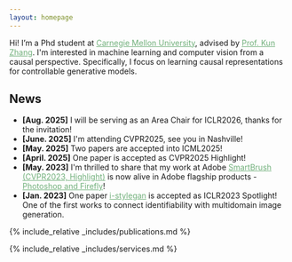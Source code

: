 ```yaml
---
layout: homepage
---
```




Hi! I’m a Phd student at <a href="https://www.cmu.edu/" style="color:#71b07b;">Carnegie Mellon University</a>, advised by <a href="https://www.andrew.cmu.edu/user/kunz1/" style="color:#71b07b;">Prof. Kun Zhang</a>. I'm interested in machine learning and computer vision from a causal perspective. Specifically, I focus on learning causal representations for controllable generative models.



## News
- **[Aug. 2025]** I will be serving as an Area Chair for ICLR2026, thanks for the invitation!
- **[June. 2025]** I'm attending CVPR2025, see you in Nashville!
- **[May. 2025]** Two papers are accepted into ICML2025!
- **[April. 2025]** One paper is accepted as CVPR2025 Highlight!
- **[May. 2023]** I'm thrilled to share that my work at Adobe <a href="https://arxiv.org/pdf/2212.05034.pdf" style="color:#71b07b;">SmartBrush (CVPR2023, Highlight)</a> is now alive in Adobe flagship products - <a href="https://www.adobe.com/products/photoshop/generative-fill.html?sdid=G4FRYPQC&mv=search%2Csearch&mv2=paidsearch&ef_id=CjwKCAjw67ajBhAVEiwA2g_jEPPTmpltXFA3YzZdxylZYn1SMlNg2BEZIb6dCQfEVtWYjc3eBUdEQxoCtqUQAvD_BwE%3AG%3As&s_kwcid=AL%213085%213%21522507805122%21e%21%21g%21%21adobe+photoshop%218021501881%2179642044381&gbraid=0AAAAADraYsIWtl1hYdDJvAWgxzgO2pHJE&gclid=CjwKCAjw67ajBhAVEiwA2g_jEPPTmpltXFA3YzZdxylZYn1SMlNg2BEZIb6dCQfEVtWYjc3eBUdEQxoCtqUQAvD_BwE" style="color:#71b07b;">Photoshop and Firefly</a>!
- **[Jan. 2023]** One paper <a href="https://openreview.net/pdf?id=U2g8OGONA_V" style="color:#71b07b;">i-stylegan</a> is accepted as ICLR2023 Spotlight! One of the first works to connect identifiability with multidomain image generation.

{% include_relative _includes/publications.md %}

{% include_relative _includes/services.md %}
